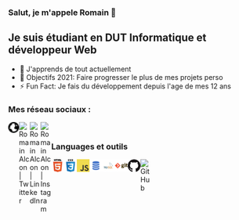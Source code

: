 ### Salut, je m'appele Romain 👋

## Je suis étudiant en DUT Informatique et développeur Web
- 🌱 J'apprends de tout actuellement 
- 🥅 Objectifs 2021: Faire progresser le plus de mes projets perso
- ⚡ Fun Fact: Je fais du développement depuis l'age de mes 12 ans

### Mes réseau sociaux :
[<img align="left" alt="romainalcon.me" width="22px" src="https://raw.githubusercontent.com/iconic/open-iconic/master/svg/globe.svg" />][website]
[<img align="left" alt="Romain Alcon | Twitter" width="22px" src="https://cdn.jsdelivr.net/npm/simple-icons@v3/icons/twitter.svg" />][twitter]
[<img align="left" alt="Romain Alcon | LinkedIn" width="22px" src="https://cdn.jsdelivr.net/npm/simple-icons@v3/icons/linkedin.svg" />][linkedin]
[<img align="left" alt="Romain Alcon | Instagram" width="22px" src="https://cdn.jsdelivr.net/npm/simple-icons@v3/icons/instagram.svg" />][instagram]

<br />

### Languages et outils
<img align="left" alt="HTML5" width="26px" src="https://raw.githubusercontent.com/github/explore/80688e429a7d4ef2fca1e82350fe8e3517d3494d/topics/html/html.png" />
<img align="left" alt="CSS3" width="26px" src="https://raw.githubusercontent.com/github/explore/80688e429a7d4ef2fca1e82350fe8e3517d3494d/topics/css/css.png" />
<img align="left" alt="JavaScript" width="26px" src="https://raw.githubusercontent.com/github/explore/80688e429a7d4ef2fca1e82350fe8e3517d3494d/topics/javascript/javascript.png" />
<img align="left" alt="SQL" width="26px" src="https://raw.githubusercontent.com/github/explore/80688e429a7d4ef2fca1e82350fe8e3517d3494d/topics/sql/sql.png" />
<img align="left" alt="MySQL" width="26px" src="https://raw.githubusercontent.com/github/explore/80688e429a7d4ef2fca1e82350fe8e3517d3494d/topics/mysql/mysql.png" />
<img align="left" alt="Git" width="26px" src="https://raw.githubusercontent.com/github/explore/80688e429a7d4ef2fca1e82350fe8e3517d3494d/topics/git/git.png" />
<img align="left" alt="GitHub" width="26px" src="https://raw.githubusercontent.com/github/explore/78df643247d429f6cc873026c0622819ad797942/topics/github/github.png" />
<img align="left" alt="GitHub" width="26px" src="https://upload.wikimedia.org/wikipedia/commons/thumb/2/27/PHP-logo.svg/800px-PHP-logo.svg.png" />

[website]: https://romainalcon.me
[twitter]: https://twitter.com/romain_alcon
[instagram]: https://www.instagram.com/romain.alcon/
[linkedin]: https://www.linkedin.com/in/romain-alcon/
